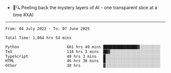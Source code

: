 - 🧅🔍 Peeling back the mystery layers of AI - one transparent slice at a time #XAI

---

<!--START_SECTION:waka-->

```txt
From: 04 July 2022 - To: 07 June 2025

Total Time: 1,064 hrs 54 mins

Python                     661 hrs 49 mins ███████████████▓░░░░░░░░░   62.15 %
TeX                        118 hrs 3 mins  ██▓░░░░░░░░░░░░░░░░░░░░░░   11.09 %
TypeScript                 48 hrs 3 mins   █░░░░░░░░░░░░░░░░░░░░░░░░   04.51 %
HTML                       46 hrs 38 mins  █░░░░░░░░░░░░░░░░░░░░░░░░   04.38 %
Other                      30 hrs          ▓░░░░░░░░░░░░░░░░░░░░░░░░   02.82 %
```

<!--END_SECTION:waka-->
